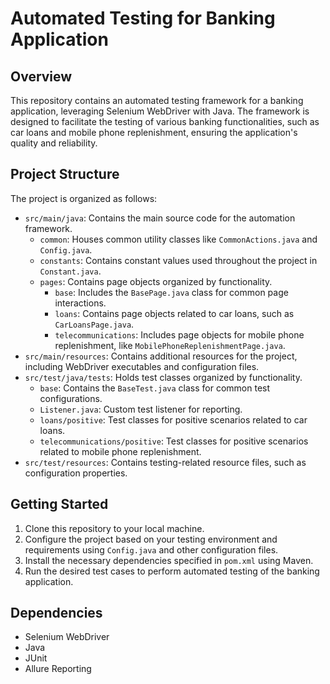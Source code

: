 # Automated Testing for Banking Application

## Overview

This repository contains an automated testing framework for a banking application, leveraging Selenium WebDriver with Java. The framework is designed to facilitate the testing of various banking functionalities, such as car loans and mobile phone replenishment, ensuring the application's quality and reliability.

## Project Structure

The project is organized as follows:

- `src/main/java`: Contains the main source code for the automation framework.
  - `common`: Houses common utility classes like `CommonActions.java` and `Config.java`.
  - `constants`: Contains constant values used throughout the project in `Constant.java`.
  - `pages`: Contains page objects organized by functionality.
    - `base`: Includes the `BasePage.java` class for common page interactions.
    - `loans`: Contains page objects related to car loans, such as `CarLoansPage.java`.
    - `telecommunications`: Includes page objects for mobile phone replenishment, like `MobilePhoneReplenishmentPage.java`.
- `src/main/resources`: Contains additional resources for the project, including WebDriver executables and configuration files.
- `src/test/java/tests`: Holds test classes organized by functionality.
  - `base`: Contains the `BaseTest.java` class for common test configurations.
  - `Listener.java`: Custom test listener for reporting.
  - `loans/positive`: Test classes for positive scenarios related to car loans.
  - `telecommunications/positive`: Test classes for positive scenarios related to mobile phone replenishment.
- `src/test/resources`: Contains testing-related resource files, such as configuration properties.

## Getting Started

1. Clone this repository to your local machine.
2. Configure the project based on your testing environment and requirements using `Config.java` and other configuration files.
3. Install the necessary dependencies specified in `pom.xml` using Maven.
4. Run the desired test cases to perform automated testing of the banking application.

## Dependencies

- Selenium WebDriver
- Java
- JUnit
- Allure Reporting
